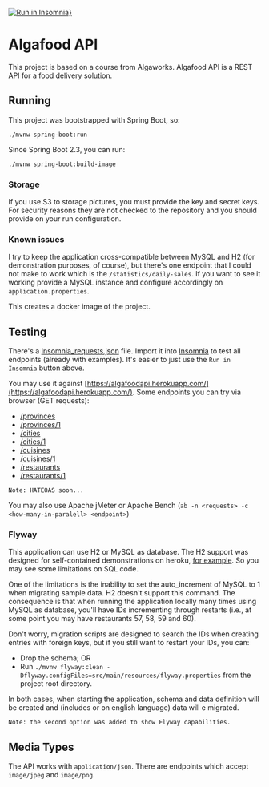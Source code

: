 [![Run in Insomnia}](https://insomnia.rest/images/run.svg)](https://insomnia.rest/run/?label=Drugo%20AlgafoodAPI&uri=https%3A%2F%2Falgafoodapi.herokuapp.com%2FInsomnia_requests.json)

# Algafood API

This project is based on a course from Algaworks. Algafood API is a REST API for a food delivery solution.

## Running

This project was bootstrapped with Spring Boot, so:

```
./mvnw spring-boot:run
``` 

Since Spring Boot 2.3, you can run:

```
./mvnw spring-boot:build-image
```

### Storage

If you use S3 to storage pictures, you must provide the key and secret keys. For security reasons they are not checked to the repository and you should provide on your run configuration.

### Known issues

I try to keep the application cross-compatible between MySQL and H2 (for demonstration purposes, of course), but there's one endpoint that I could not make to work which is the `/statistics/daily-sales`. If you want to see it working provide a MySQL instance and configure accordingly on `application.properties`.

This creates a docker image of the project.

## Testing

There's a [Insomnia_requests.json](src/main/resources/static/Insomnia_requests.json) file. Import it into [Insomnia](https://insomnia.rest/download/) to test all endpoints (already with examples). It's easier to just use the `Run in Insomnia` button above.

You may use it against [https://algafoodapi.herokuapp.com/](https://algafoodapi.herokuapp.com/). Some endpoints you can try via browser (GET requests):

- [/provinces](https://algafoodapi.herokuapp.com/provinces)
- [/provinces/1](/home/drugo/Projects/algafood-api/README.md)
- [/cities](https://algafoodapi.herokuapp.com/cities)
- [/cities/1](https://algafoodapi.herokuapp.com/cities/1)
- [/cuisines](https://algafoodapi.herokuapp.com/cuisines)
- [/cuisines/1](https://algafoodapi.herokuapp.com/cuisines/1)
- [/restaurants](https://algafoodapi.herokuapp.com/restaurants)
- [/restaurants/1](https://algafoodapi.herokuapp.com/restaurants/1)

```text
Note: HATEOAS soon...
```

You may also use Apache jMeter or Apache Bench (`ab -n <requests> -c <how-many-in-paralell> <endpoint>`)

### Flyway

This application can use H2 or MySQL as database. The H2 support was designed for self-contained demonstrations on heroku, [for example](https://algafoodapi.herokuapp.com/). So you may see some limitations on SQL code.

One of the limitations is the inability to set the auto_increment of MySQL to 1 when migrating sample data. H2 doesn't support this command. The consequence is that when running the application locally many times using MySQL as database, you'll have IDs incrementing through restarts (i.e., at some point you may have restaurants 57, 58, 59 and 60).

Don't worry, migration scripts are designed to search the IDs when creating entries with foreign keys, but if you still want to restart your IDs, you can:

- Drop the schema; OR
- Run `./mvnw flyway:clean -Dflyway.configFiles=src/main/resources/flyway.properties` from the project root directory.

In both cases, when starting the application, schema and data definition will be created and (includes or on english language) data will e migrated.

```text
Note: the second option was added to show Flyway capabilities.
```

## Media Types

The API works with `application/json`. There are endpoints which accept `image/jpeg` and `image/png`.
